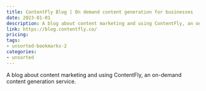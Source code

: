 ```yaml
---
title: ContentFly Blog | On demand content generation for businesses
date: 2023-01-01
description: A blog about content marketing and using ContentFly, an on-demand content generation service.
link: https://blog.contentfly.co/
pricing: 
tags: 
- unsorted-bookmarks-2 
categories: 
- unsorted 
---
```


A blog about content marketing and using ContentFly, an on-demand content generation service.